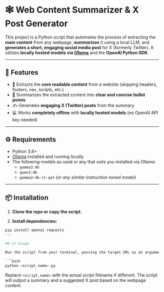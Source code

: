 # 🕸️ Web Content Summarizer & X Post Generator

This project is a Python script that automates the process of extracting the **main content** from any webpage, **summarizes** it using a local LLM, and **generates a short, engaging social media post** for X (formerly Twitter). It utilizes **locally hosted models via [Ollama](https://ollama.com)** and the **OpenAI Python SDK**.

---

## 🚀 Features

- 🧠 Extracts the **core readable content** from a website (skipping headers, footers, nav, scripts, etc.)
- 📄 Summarizes the extracted content into **clear and concise bullet points**
- ✍️ Generates **engaging X (Twitter) posts** from the summary
- 💻 Works **completely offline** with **locally hosted models** (no OpenAI API key needed)

---

## ⚙️ Requirements

- Python 3.8+
- [Ollama](https://ollama.com) installed and running locally
- The following models as used or any that suits you installed via Ollama:
  - `gemma3:4b`
  - `qwen3:4b`
  - `gemma3:4b-it-qat` *(or any similar instruction-tuned model)*

---

## 📦 Installation

1. **Clone the repo or copy the script.**

2. **Install dependencies:**

```bash
pip install openai requests
---

## 🏃‍♂️ Usage

Run the script from your terminal, passing the target URL as an argument:

```bash
python <script_name>.py
```

Replace `<script_name>` with the actual script filename if different. The script will output a summary and a suggested X post based on the webpage content.

